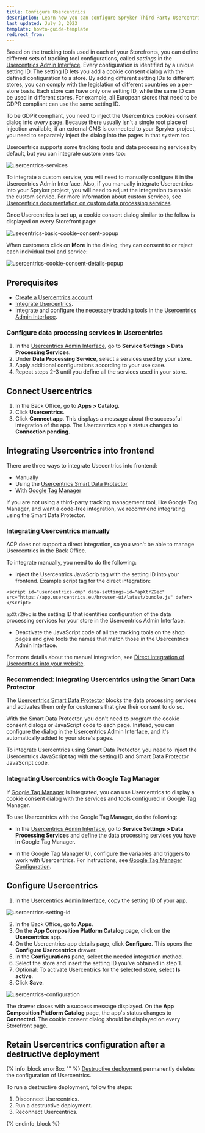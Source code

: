 ```yaml
---
title: Configure Usercentrics
description: Learn how you can configure Spryker Third Party Usercentrics in to your Spryker based shop
last_updated: July 3, 2023
template: howto-guide-template
redirect_from:
---
```


Based on the tracking tools used in each of your Storefronts, you can define different sets of tracking tool configurations, called *settings* in the [Usercentrics Admin Interface](https://admin.usercentrics.eu/). Every configuration is identified by a unique setting ID. The setting ID lets you add a cookie consent dialog with the defined configuration to a store. By adding different setting IDs to different stores, you can comply with the legislation of different countries on a per-store basis. Each store can have only one setting ID, while the same ID can be used in different stores. For example, all European stores that need to be GDPR compliant can use the same setting ID.

To be GDPR compliant, you need to inject the Usercentrics cookies consent dialog into *every* page. Because there usually isn't a single root place of injection available, if an external CMS is connected to your Spryker project, you need to separately inject the dialog into the pages in that system too.

Usercentrics supports some tracking tools and data processing services by default, but you can integrate custom ones too:

![usercentrics-services](https://spryker.s3.eu-central-1.amazonaws.com/docs/pbc/all/usercentrics/usercentrics/usercentrics-services.png)

To integrate a custom service, you will need to manually configure it in the Usercentrics Admin Interface. Also, if you manually integrate Usercentrics into your Spryker project, you will need to adjust the integration to enable the custom service. For more information about custom services, see [Usercentrics documentation on custom data processing services](https://usercentrics.atlassian.net/servicedesk/customer/portal/2/article/185794627).


Once Usercentrics is set up, a cookie consent dialog similar to the follow is displayed on every Storefront page:

![usecentrics-basic-cookie-consent-popup](https://spryker.s3.eu-central-1.amazonaws.com/docs/aop/user/apps/usercentrics/usercentrics-popup.png)

When customers click on **More** in the dialog, they can consent to or reject each individual tool and service:

![usercentrics-cookie-consent-details-popup](https://spryker.s3.eu-central-1.amazonaws.com/docs/aop/user/apps/usercentrics/usercentrics-details-popup.png)


## Prerequisites

* [Create a Usercentrics account](https://usercentrics.com/free-trial-web/).
* [Integrate Usercentrics](/docs/pbc/all/usercentrics/integrate-usercentrics.html).
* Integrate and configure the necessary tracking tools in the [Usercentrics Admin Interface](https://admin.usercentrics.eu/).


### Configure data processing services in Usercentrics

1. In the [Usercentrics Admin Interface](https://admin.usercentrics.eu/), go to **Service Settings <span aria-label="and then">></span> Data Processing Services**.
2. Under **Data Processing Service**, select a services used by your store.
3. Apply additional configurations according to your use case.
4. Repeat steps 2-3 until you define all the services used in your store.



## Connect Usercentrics

1. In the Back Office, go to **Apps&nbsp;<span aria-label="and then">></span> Catalog**.
2. Click **Usercentrics**.
3. Click **Connect app**.
   This displays a message about the successful integration of the app. The Usercentrics app's status changes to **Connection pending**.

## Integrating Usercentrics into frontend

There are three ways to integrate Usecentrics into frontend:
* Manually
* Using the [Usercentrics Smart Data Protector](https://docs.usercentrics.com/#/smart-data-protector)
* With [Google Tag Manager](https://developers.google.com/tag-platform/tag-manager)

If you are not using a third-party tracking management tool, like Google Tag Manager, and want a code-free integration, we recommend integrating using the Smart Data Protector.


### Integrating Usercentrics manually

ACP does not support a direct integration, so you won't be able to manage Usercentrics in the Back Office.

To integrate manually, you need to do the following:

* Inject the Usercentrics JavaScrip tag with the setting ID into your frontend. Example script tag for the direct integration:

```
<script id="usercentrics-cmp" data-settings-id="apXtrZ9ec" src="https://app.usercentrics.eu/browser-ui/latest/bundle.js" defer></script>
```

`apXtrZ9ec` is the setting ID that identifies configuration of the data processing services for your store in the Usercentrics Admin Interface.

* Deactivate the JavaScript code of all the tracking tools on the shop pages and give tools the names that match those in the Usercentrics Admin Interface.

For more details about the manual integration, see [Direct integration of Usercentrics into your website](https://docs.usercentrics.com/#/direct-implementation-guide).

### Recommended: Integrating Usercentrics using the Smart Data Protector

The [Usercentrics Smart Data Protector](https://docs.usercentrics.com/#/smart-data-protector) blocks the data processing services and activates them only for customers that give their consent to do so.

With the Smart Data Protector, you don't need to program the cookie consent dialogs or JavaScript code to each page. Instead, you can configure the dialog in the Usercentrics Admin Interface, and it's automatically added to your store's pages.

To integrate Usercentrics using Smart Data Protector, you need to inject the Usercentrics JavaScript tag with the setting ID and Smart Data Protector JavaScript code.

### Integrating Usercentrics with Google Tag Manager

If [Google Tag Manager](https://developers.google.com/tag-platform/tag-manager) is integrated, you can use Usercentrics to display a cookie consent dialog with the services and tools configured in Google Tag Manager.

To use Usercentrics with the Google Tag Manager, do the following:

- In the [Usercentrics Admin Interface](https://admin.usercentrics.eu/), go to **Service Settings&nbsp;<span aria-label="and then">></span> Data Processing Services** and define the data processing services you have in Google Tag Manager.

- In the Google Tag Manager UI, configure the variables and triggers to work with Usercentrics. For instructions, see [Google Tag Manager Configuration](https://docs.usercentrics.com/#/browser-sdk-google-tag-manager-configuration).

## Configure Usercentrics

1. In the [Usercentrics Admin Interface](https://admin.usercentrics.eu/), copy the setting ID of your app.

![usercentrics-setting-id](https://spryker.s3.eu-central-1.amazonaws.com/docs/aop/user/apps/usercentrics/usercentrics-setting-id.png)

2. In the Back Office, go to **Apps**.
3. On the **App Composition Platform Catalog** page, click on the **Usercentrics** app.
4. On the Usercentrics app details page, click **Configure**.
  This opens the **Configure Usercentrics** drawer.
5. In the **Configurations** pane, select the needed integration method.
6. Select the store and insert the setting ID you've obtained in step 1.
7. Optional: To activate Usercentrics for the selected store, select **Is active**.
8. Click **Save**.

![usercentrics-configuration](https://spryker.s3.eu-central-1.amazonaws.com/docs/pbc/all/usercentrics/usercentrics/configure-usercentrics/usercentrics-configuration.png)

The drawer closes with a success message displayed. On the **App Composition Platform Catalog** page, the app's status changes to **Connected**. The cookie consent dialog should be displayed on every Storefront page.

## Retain Usercentrics configuration after a destructive deployment

{% info_block errorBox "" %}
[Destructive deployment](https://spryker.com/docs/dg/dev/acp/retaining-acp-apps-when-running-destructive-deployments.html) permanently deletes the configuration of Usercentrics.

To run a destructive deployment, follow the steps:
1. Disconnect Usercentrics.
2. Run a destructive deployment.
3. Reconnect Usercentrics.

{% endinfo_block %}
